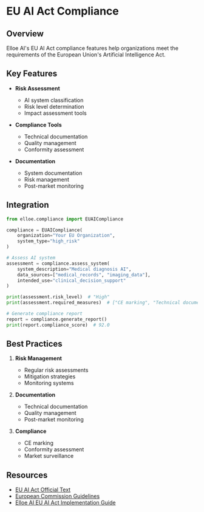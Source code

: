 # EU AI Act Compliance

## Overview

Elloe AI's EU AI Act compliance features help organizations meet the requirements of the European Union's Artificial Intelligence Act.

## Key Features

- **Risk Assessment**
  - AI system classification
  - Risk level determination
  - Impact assessment tools

- **Compliance Tools**
  - Technical documentation
  - Quality management
  - Conformity assessment

- **Documentation**
  - System documentation
  - Risk management
  - Post-market monitoring

## Integration

```python
from elloe.compliance import EUAICompliance

compliance = EUAICompliance(
    organization="Your EU Organization",
    system_type="high_risk"
)

# Assess AI system
assessment = compliance.assess_system(
    system_description="Medical diagnosis AI",
    data_sources=["medical_records", "imaging_data"],
    intended_use="clinical_decision_support"
)

print(assessment.risk_level)  # "High"
print(assessment.required_measures)  # ["CE marking", "Technical documentation"]

# Generate compliance report
report = compliance.generate_report()
print(report.compliance_score)  # 92.0
```

## Best Practices

1. **Risk Management**
   - Regular risk assessments
   - Mitigation strategies
   - Monitoring systems

2. **Documentation**
   - Technical documentation
   - Quality management
   - Post-market monitoring

3. **Compliance**
   - CE marking
   - Conformity assessment
   - Market surveillance

## Resources

- [EU AI Act Official Text](https://artificialintelligenceact.eu/)
- [European Commission Guidelines](https://digital-strategy.ec.europa.eu/en/policies/regulatory-framework-ai)
- [Elloe AI EU AI Act Implementation Guide](https://docs.elloe.ai/eu-ai-act) 